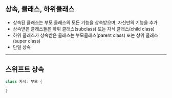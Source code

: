 **상속, 클래스, 하위클래스**
----

- 상속된 클래스는 부모 클래스의 모든 기능을 상속받으며, 자신만의 기능을 추가
- 상속받은 클래스들은 하위 클래스(subclass) 또는 자식 클래스(child class)
- 하위 클래스가 상속받은 클래스는 부모클래스(parent class) 또는 상위 클래스(super class)
- 단일 상속

***

**스위프트 상속**
---
```swift
class 자식: 부모 {
    
}
```